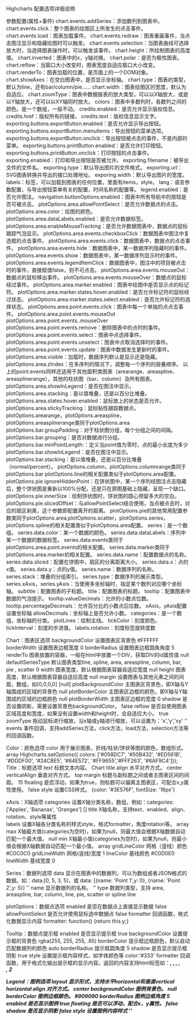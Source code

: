 ﻿Highcharts 配置选项详细说明

参数配置(属性+事件)
chart.events.addSeries：添加数列到图表中。
chart.events.click：整个图表的绘图区上所发生的点击事件。
chart.events.load：图表加载事件。
chart.events.redraw：图表重画事件，当点击图注显示和隐藏绘图时可以触发。
chart.events.selection：当图表曲线可选择放大时，当选择图表操作时，可以触发该事件。
chart.height：所绘制图表的高度值。
chart.inverted：图表中的x，y轴对换。
chart.polar：是否为极性图表。
chart.reflow：当窗口大小改变时，图表宽度自适应窗口大小改变。
chart.renderTo：图表加载的位置，是页面上的一个DOM对象。
chart.showAxes：在空白图表中，是否显示坐标轴。
chart.type：图表的类型，默认为line，还有bar/column/pie……
chart.width：图表绘图区的宽度，默认为自适应。
chart.zoomType：图表中数据报表的放大类型，可以以X轴放大，或是以Y轴放大，还可以以XY轴同时放大。
colors：图表中多数列时，各数列之间的颜色。是一个数组，一般不动。
credits.enabled：是否允许显示版权信息。
credits.href：版权所有的链接。
credits.text：版权信息显示文字。
exporting.buttons.exportButton.enabled：是否允许显示导出按钮。
exporting.buttons.exportButton.menuItems：导出按钮的菜单选项。
exporting.buttons.exportButton.onclick：导出按钮被点击的事件，不是内部的菜单。
exporting.buttons.printButton.enabled：是否允许打印按钮。
exporting.buttons.printButton.onclick：打印按钮的点击事件。
exporting.enabled：打印和导出按钮是否被允许。
exporting.filename：被导出文件的文件名。
exporting.type：默认导出图片的文件格式。
exporting.url：SVG图表转换并导出的接口处理地址。
exporing.width：默认导出图片的宽度。
labels：标签，可以加载到图表的任何位置，里面有items，style。
lang：语言参数配置，与导出按钮菜单有关的配置，时间名称的配置等。
legend.enabled：是否允许图注。
navigation.buttonOptions.enabled：图表中所有导航中的按钮是否可被点击。
plotOptions.area.allowPointSelect：是否允许数据点的点击。
plotOptions.area.color：绘图的颜色。
plotOptions.area.dataLabels.enabled：是否允许数据标签。
plotOptions.area.enableMouseTracking：是否允许数据图表中，数据点的鼠标跟踪气泡显示。
plotOptions.area.events.checkboxClick：数据图表中图注中复选框的点击事件。
plotOptions.area.events.click：数据图表中，数据点的点击事件。
plotOptions.area.events.hide：数据图表中，某一数据序列隐藏时的事件。
plotOptions.area.events.show：数据图表中，某一数据序列显示时的事件。
plotOptions.area.events.legendItemClick：数据图表中，图注中的项目被点击时的事件，直接赋值false，则不可点击。
plotOptions.area.events.mouseOut：数据点的鼠标移出事件。
plotOptions.area.events.mouseOver：数据点的鼠标经过事件。
plotOptions.area.marker.enabled：图表中绘图中是否显示点的标记符。
plotOptions.area.marker.states.hover.enabled：是否允许标记符的鼠标经过状态。
plotOptions.area.marker.states.select.enabled：是否允许标记符的选择状态。
plotOptions.area.point.events.click：图表中每一个单独的点点击事件。
plotOptions.area.point.events.mouseOut
plotOptions.area.point.events..mouseOver
plotOptions.area.point.events.remove：删除图表中的点时的事件。
plotOptions.area.point.events.select：图表中点选择事件。
plotOptions.area.point.events.unselect：图表中点取消选择时的事件。
plotOptions.area.point.events.update：图表中数据发生更新时的事件。
plotOptions.area.visible：加载时，数据序列默认是显示还是隐藏。
plotOptions.area.zIndex：在多序列的情况下，调整每一个序列的层叠顺序。
以上的point.events同样还适用于其他面积类图表（arearange、areaspline、areasplinerange），其他的柱状图（bar、column）及所有图表。
plotOptions.area.showInLegend：是否在图注中显示。
plotOptions.area.stacking：是以值堆叠，还是以百分比堆叠。
plotOptions.area.states.hover.enabled：鼠标放上的状态是否允许。
plotOptions.area.stickyTracking：鼠标粘性跟踪数据点。
plotOptions.arearange，plotOptions.areaspline，plotOptions.areasplinerange类同于plotOptions.area
plotOptions.bar.groupPadding：对于柱状图分组，每个分组之间的间隔。
plotOptions.bar.grouping：是否对数据进行分组。
plotOptions.bar.minPointLength:：定义当point值为零时，点的最小长度为多少
plotOptions.bar.showInLegend：是否在图注中显示。
plotOptions.bar.stacking：是以值堆叠，还是以百分比堆叠（normal/percent）。
plotOptions.column，plotOptions.columnrange类同于plotOptions.bar
plotOptions.line的相关配置类似于plotOptions.area配置。
plotOptions.pie.ignoreHiddenPoint：在饼状图中，某一个序列经图注点击隐藏后，整个饼状图是重新以100%分配，还是只在原图基础上隐藏，呈现一个缺口。
plotOptions.pie.innerSize：绘制饼状图时，饼状图的圆心预留多大的空白。
plotOptions.pie.slicedOffset：与allowPointSelect结合使用，当点被点击时，对应的扇区剥离，这个参数即配置离开的距离。
plotOptions.pie的其他常用配置参数类同于plotOptions.area,plotOptions.scatter，plotOptions.series，plotOptions.spline的相关配置类似于plotOptions.area配置。
series：是一个数组。
series.data.color：某一个数据的颜色。
series.data.dataLabels：序列中某一个数据的数据标签。
series.data.events类同于plotOptions.area.point.events的相关配置。
series.data.marker类同于plotOptions.area.marker的相关配置。
series.data.name：配置数据点的名称。
series.data.sliced：配置在饼图中，扇区的分离距离大小。
series.data.x：点的x值。
series.data.y：点的y值。
series.name：数据序列的名称。
series.stack：堆叠的分组索引。
series.type：数据序列的展示类型。
series.xAxis，series.yAxis：当使用多坐标轴时，指定某个数列对应哪个坐标轴。
subtitle：配置图表的子标题。
title：配置图表的标题。
tooltip：配置图表中数据的气泡提示。
tooltip.valueDecimals：允许的小数点位数。
tooltip.percentageDecimals：允许百分比的小数点后位数。
xAxis，yAxis配置设置坐标轴
allowDecimals：坐标轴上是否允许小数。
categories：是一个数组，坐标轴的分类。
plotLines：绘制主线。
tickColor：刻度颜色。
tickInterval：刻度的步进值。
labels.rotation：刻度标签旋转度数

Chart：图表区选项
	backgroundColor	设置图表区背景色	#FFFFFF
	borderWidth	设置图表边框宽度	0
	borderRadius	设置图表边框圆角角度	5
	renderTo	图表放置的容器，一般在html中放置一个DIV，获取DIV的id属性值	null
	defaultSeriesType	默认图表类型line, spline, area, areaspline, column, bar, pie , scatter	0
	width	图表宽度，默认根据图表容器自适应宽度	null
	height	图表高度，默认根据图表容器自适应高度	null
	margin	设置图表与其他元素之间的间距，数组，如[0,0,0,0]	[null]
	plotBackgroundColor	主图表区背景色，即X轴与Y轴围成的区域的背景色	null
	plotBorderColor	主图表区边框的颜色，即X轴与Y轴围成的区域的边框颜色	null
	plotBorderWidth	主图表区边框的宽度	0
	shadow	是否设置阴影，需要设置背景色backgroundColor。	false
	reflow	是否自使用图表区域高度和宽度，如果没有设置width和height时，会自适应大小。	true
	zoomType	拖动鼠标进行缩放，沿x轴或y轴进行缩放，可以设置为：'x','y','xy'	''
	events	事件回调，支持addSeries方法，click方法，load方法，selection方法等的回调函数。	 
	
Color：颜色选项
	color	用于展示图表，折线/柱状/饼状等图的颜色，数组形式。	array
		Highcharts.setOptions({	colors: ['#058DC7', '#50B432', '#ED561B', '#DDDF00', '#24CBE5', '#64E572', '#FF9655','#FFF263', '#6AF9C4']});
Title：标题选项
	text	标题文本内容。	Chart title
	align	水平对齐方式。	center
	verticalAlign	垂直对齐方式。	top
	margin	标题与副标题之间或者主图表区间的间距。	15
	floating	是否浮动，如果为true，则标题可以偏离主图表区，可配合x,y属性使用。	false
	style	设置CSS样式。	{color: '#3E576F',	fontSize: '16px'}
	
xAxis：X轴选项
	categories	设置X轴分类名称，数组，例如：categories: ['Apples', 'Bananas', 'Oranges']	[]
	title	X轴名称，支持text、enabled、align、rotation、style等属性	 
	labels	设置X轴各分类名称的样式style，格式formatter，角度rotation等。	array
	max	X轴最大值(categories为空时)，如果为null，则最大值会根据X轴数据自动匹配一个最大值。	null
	min	X轴最小值(categories为空时)，如果为null，则最小值会根据X轴数据自动匹配一个最小值。	array
	gridLineColor	网格（竖线）颜色	#C0C0C0
	gridLineWidth	网格(竖线)宽度	1
	lineColor	基线颜色	#C0D0E0
	lineWidth	基线宽度	0
	
Series：数据列选项
	data	显示在图表中的数据列，可以为数组或者JSON格式的数据。如：data:[0, 5, 3, 5]，或	data: [{name: 'Point 1',y: 0}, {name: 'Point 2',y: 5}]	''
	name	显示数据列的名称。	''
	type	数据列类型，支持 area, areaspline, bar, column, line, pie, scatter or spline	line

plotOptions：数据点选项
	enabled	是否在数据点上直接显示数据	false
	allowPointSelect	是否允许使用鼠标选中数据点	false
	formatter	回调函数，格式化数据显示内容	formatter: function() {return this.y;}
	
Tooltip：数据点提示框
	enabled	是否显示提示框	true
	backgroundColor	设置提示框的背景色	rgba(255, 255, 255, .85)
	borderColor	提示框边框颜色，默认自动匹配数据列的颜色	auto
	borderRadius	提示框圆角度	5
	shadow	是否显示提示框阴影	true
	style	设置提示框内容样式，如字体颜色等	color:'#333'
	formatter	回调函数，用于格式化输出提示框的显示内容。返回的内容支持html标签如：<b>, <strong>, <i>, <em>, <br/>, <span>	2
	
Legend：图例选项
	layout	显示形式，支持水平horizontal和垂直vertical	horizontal
	align	对齐方式。	center
	backgroundColor	图例背景色。	null
	borderColor	图例边框颜色。	#909090
	borderRadius	图例边框角度	5
	enabled	是否显示图例	true
	floating	是否可以浮动，配合x，y属性。	false
	shadow	是否显示阴影	false
	style	设置图例内容样式	''
